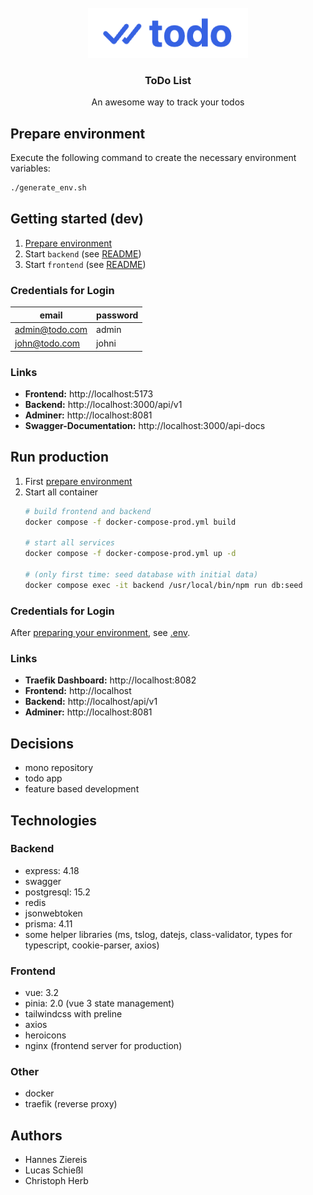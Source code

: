 <!-- PROJECT LOGO -->
<br />
<div align="center">
  <a href="#">
    <img src="frontend/docs/images/logo.png" alt="Logo" height="80">
  </a>

  <h3 align="center">ToDo List</h3>

  <p align="center">
    An awesome way to track your todos
  </p>
</div>

## Prepare environment

Execute the following command to create the necessary environment variables:

```bash
./generate_env.sh
```

## Getting started (dev)

1. [Prepare environment](#prepare-environment)
2. Start `backend` (see [README](backend/))
3. Start `frontend` (see [README](frontend/))

### Credentials for Login

| email           | password  |
|-----------------|-----------|
| admin@todo.com  | admin     |
| john@todo.com   | johni     |

### Links

* **Frontend:** http://localhost:5173
* **Backend:** http://localhost:3000/api/v1
* **Adminer:** http://localhost:8081
* **Swagger-Documentation:** http://localhost:3000/api-docs

## Run production

1. First [prepare environment](#prepare-environment)
2. Start all container
   ```bash
   # build frontend and backend
   docker compose -f docker-compose-prod.yml build

   # start all services
   docker compose -f docker-compose-prod.yml up -d

   # (only first time: seed database with initial data)
   docker compose exec -it backend /usr/local/bin/npm run db:seed
   ```

### Credentials for Login

After [preparing your environment](#prepare-environment), see [.env](./.env).

### Links

* **Traefik Dashboard:** http://localhost:8082
* **Frontend:** http://localhost
* **Backend:** http://localhost/api/v1
* **Adminer:** http://localhost:8081

## Decisions 

* mono repository
* todo app
* feature based development

## Technologies

### Backend

* express: 4.18
* swagger
* postgresql: 15.2
* redis
* jsonwebtoken
* prisma: 4.11
* some helper libraries (ms, tslog, datejs, class-validator, types for typescript, cookie-parser, axios)

### Frontend

* vue: 3.2
* pinia: 2.0 (vue 3 state management)
* tailwindcss with preline
* axios
* heroicons
* nginx (frontend server for production)

### Other

* docker
* traefik (reverse proxy)

## Authors

* Hannes Ziereis
* Lucas Schießl
* Christoph Herb
